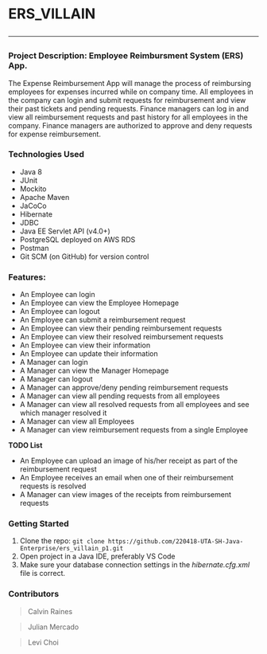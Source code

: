 # ERS_VILLAIN <hr>

### Project Description: Employee Reimbursment System (ERS) App. 
The Expense Reimbursement App will manage the process of reimbursing employees for expenses incurred while on company time. All employees in the company can login and submit requests for reimbursement and view their past tickets and pending requests. Finance managers can log in and view all reimbursement requests and past history for all employees in the company. Finance managers are authorized to approve and deny requests for expense reimbursement.

### Technologies Used
- Java 8
- JUnit
- Mockito
- Apache Maven
- JaCoCo
- Hibernate
- JDBC
- Java EE Servlet API (v4.0+)
- PostgreSQL deployed on AWS RDS
- Postman
- Git SCM (on GitHub) for version control

### Features:

- An Employee can login
- An Employee can view the Employee Homepage
- An Employee can logout
- An Employee can submit a reimbursement request
- An Employee can view their pending reimbursement requests
- An Employee can view their resolved reimbursement requests
- An Employee can view their information
- An Employee can update their information
- A Manager can login
- A Manager can view the Manager Homepage
- A Manager can logout
- A Manager can approve/deny pending reimbursement requests
- A Manager can view all pending requests from all employees
- A Manager can view all resolved requests from all employees and see which manager resolved it
- A Manager can view all Employees
- A Manager can view reimbursement requests from a single Employee

**TODO List**
- An Employee can upload an image of his/her receipt as part of the reimbursement request
- An Employee receives an email when one of their reimbursement requests is resolved
- A Manager can view images of the receipts from reimbursement requests

### Getting Started
1. Clone the repo: `git clone https://github.com/220418-UTA-SH-Java-Enterprise/ers_villain_p1.git`
2. Open project in a Java IDE, preferably VS Code
3. Make sure your database connection settings in the _hibernate.cfg.xml_ file is correct. 

### Contributors
>Calvin Raines

>Julian Mercado

>Levi Choi
